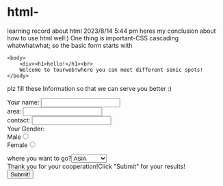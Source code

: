 # html-
learning record about html
2023/8/14 5:44 pm 
heres my conclusion about how to use html well:) 
One thing is important-CSS cascading whatwhatwhat;
so the basic form starts with <style> and normally the 
crucial title are without"." but your diy should have one.
 <style>
    body {
      font-family: Arial, sans-serif;
      color:black
    }
    .container {
      width: 80%;
      margin: 0 auto;
      border: 1px;
      background-color: burlywood;
to make a table its much more difficult with CSS;
.outerbox{
border: 2px solid black;

padding: 10px;
display: inline-block;
background-color: cornflowerblue;
text-align: center;
            }  to make a outerbox 
     then use like <div>to set separated blocks.
     use <tr> for each row and <td> for each element.
<!DOCTYPE html>
<html>
    <HEAD>
        <title>tour web design</title>
    </HEAD>
    <style>
body{
    background-image: url('1.jpg');
    background-size: cover;
    background-repeat: no-repeat;
    background-attachment: fixed;
    color: rebeccapurple;
    text-align:center;
    font-size: 24px;
    
}
    </style>
    <body>
        <div><h1>hello!</h1><br>
        Welcome to tourweb!where you can meet different senic spots!
    </body>
</div>
<div>
   <p> plz fill these Information so that we can serve you better :)</p>
   
   <form>
   Your name: <input type="text" name="name"><br>
    area: <input type="text" name="area"><br>
    contact: <input type="text"name="area"><br>
    Your Gender:<br>
    Male<input type="radio" name="Gender" value="Male"><br>
    Female<input type="radio"name="Gender"><br>
 </form>
 <form method="post">
    where you want to go?<select name="places">
        <option value ="1">ASIA</option>
        <option value ="2">AMERICA</option>
        <option value ="3">AFRICA</option>
        <option value ="4">EUROPE</option>
        <option value ="5">OCEANIA</option>
    </select>
    <br>
    Thank you for your cooperation!Click "Submit" for your results!<br>
    <input type="Submit" value="Submit!"></input>
 </form>
</div>
</html>

 
